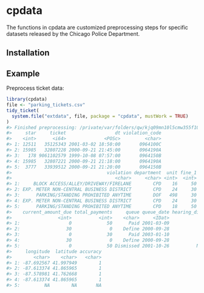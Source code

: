 
<!-- README.md is generated from README.Rmd. Please edit that file -->

# cpdata

<!-- badges: start -->
<!-- badges: end -->

The functions in cpdata are customized preprocessing steps for specific
datasets released by the Chicago Police Department.

## Installation

<!-- To install cpdata: -->
<!-- ```{r install, include = FALSE} -->
<!-- install.packages("devtools") -->
<!-- devtools::install_github("george-wood/cpdata") -->
<!-- ``` -->

## Example

Preprocess ticket data:

``` r
library(cpdata)
file <- "parking_tickets.csv"
tidy_ticket(
  system.file("extdata", file, package = "cpdata", mustWork = TRUE)
)
#> Finished preprocessing: /private/var/folders/qw/kjq09mn10l5cmw355f10qr2h0000gn/T/RtmpM1OQSG/temp_libpath869a7c3840e/cpdata/extdata/parking_tickets.csv
#>     star     ticket                  dt violation_code
#>    <int>      <i64>              <POSc>         <char>
#> 1: 12511   35125343 2001-03-02 18:50:00       0964100C
#> 2: 15985   32807228 2000-09-21 21:45:00       0964190A
#> 3:   178 9061102579 1999-10-08 07:57:00       0964150B
#> 4: 15985   32807221 2000-09-21 21:18:00       0964190A
#> 5:  3777   33939512 2000-09-21 21:20:00       0964150B
#>                                   violation department  unit fine_1 fine_2
#>                                      <char>     <char> <int>  <int>  <int>
#> 1:     BLOCK ACCESS/ALLEY/DRIVEWAY/FIRELANE        CPD    16     50    100
#> 2: EXP. METER NON-CENTRAL BUSINESS DISTRICT        CPD    24     30     60
#> 3:      PARKING/STANDING PROHIBITED ANYTIME        DOF   498     30     60
#> 4: EXP. METER NON-CENTRAL BUSINESS DISTRICT        CPD    24     30     60
#> 5:      PARKING/STANDING PROHIBITED ANYTIME        CPD    18     50    100
#>    current_amount_due total_payments     queue queue_date hearing_disposition
#>                 <int>          <int>    <char>     <IDat>              <char>
#> 1:                  0             50      Paid 2001-03-09                    
#> 2:                 30              0    Define 2000-09-28                    
#> 3:                  0             30      Paid 2003-01-10                    
#> 4:                 30              0    Define 2000-09-28                    
#> 5:                  0             50 Dismissed 2001-10-26          Not Liable
#>     longitude  latitude accuracy
#>        <char>    <char>   <char>
#> 1: -87.692567 41.997949        1
#> 2: -87.613374 41.865965        1
#> 3: -87.578981 41.762668        1
#> 4: -87.613374 41.865965        1
#> 5:         NA        NA       NA
```
